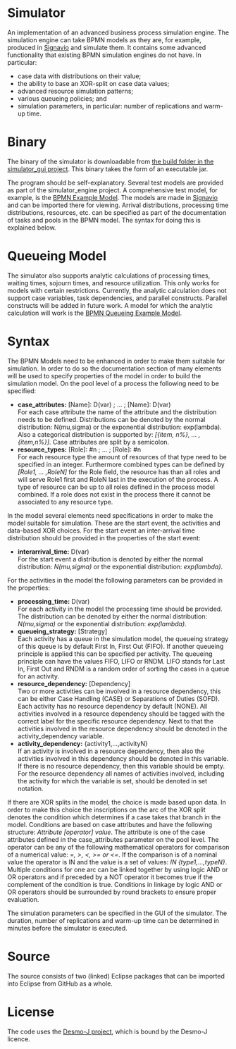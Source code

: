 # Simulator

An implementation of an advanced business process simulation engine. The simulation engine can take BPMN models as they are, for example, produced in [Signavio](https://www.signavio.com/) and simulate them. It contains some advanced functionality that existing BPMN simulation engines do not have. In particular:
* case data with distributions on their value;
* the ability to base an XOR-split on case data values;
* advanced resource simulation patterns;
* various queueing policies; and
* simulation parameters, in particular: number of replications and warm-up time.

# Binary

The binary of the simulator is downloadable from [the build folder in the simulator_gui project](https://github.com/rmdijkman/simulator/raw/master/simulator_gui/build/Simulator.jar). This binary takes the form of an executable jar.

The program should be self-explanatory. Several test models are provided as part of the simulator_engine project. A comprehensive test model, for example, is the [BPMN Example Model](https://raw.githubusercontent.com/rmdijkman/simulator/master/simulator_engine/resources/tests/Example%20Process%20BPMN.bpmn). The models are made in [Signavio](https://www.signavio.com/) and can be imported there for viewing. Arrival distributions, processing time distributions, resources, etc. can be specified as part of the documentation of tasks and pools in the BPMN model. The syntax for doing this is explained below.

# Queueing Model

The simulator also supports analytic calculations of processing times, waiting times, sojourn times, and resource utilization. This only works for models with certain restrictions. Currently, the analytic calculation does not support case variables, task dependencies, and parallel constructs. Parallel constructs will be added in future work. A model for which the analytic calculation will work is the [BPMN Queueing Example Model](https://raw.githubusercontent.com/rmdijkman/simulator/master/simulator_engine/resources/tests/queueing/Running%20Example%20Simple.bpmn).

# Syntax

The BPMN Models need to be enhanced in order to make them suitable for simulation. In order to do so the documentation section of many elements will be used to specify properties of the model in order to build the simulation model. On the pool level of a process the following need to be specified:
* **case_attributes:** [Name]: D(var) ; ... ; [Name]: D(var)\
  For each case attribute the name of the attribute and the distribution needs to be defined. Distributions can be denoted by the normal distribution: N(mu,sigma) or the exponential distribution: exp(lambda). Also a categorical distribution is supported by: *[{item, n%}, ... ,{item,n%}]*. Case attributes are split by a semicolon. 
* **resource_types:** [Role]: #n ; ... ; [Role]: #n\
  For each resource type the amount of resources of that type need to be specified in an integer. Furthermore combined types can be defined by *[Role1, ... ,RoleN]* for the Role field, the resource has than all roles and will serve Role1 first and RoleN last in the execution of the process. A type of resource can be up to all roles defined in the process model combined. If a role does not exist in the process there it cannot be associated to any resource type.

In the model several elements need specifications in order to make the model suitable for simulation. These are the start event, the activities and data-based XOR choices. For the start event an inter-arrival time distribution should be provided in the properties of the start event:
* **interarrival_time:** D(var)\
  For the start event a distribution is denoted by either the normal distribution: *N(mu,sigma)* or the exponential distribution: *exp(lambda)*.

For the activities in the model the following parameters can be provided in the properties:
* **processing_time:** D(var)\
  For each activity in the model the processing time should be provided. The distribution can be denoted by either the normal distribution: *N(mu,sigma)* or the exponential distribution: *exp(lambda)*.
* **queueing_strategy:** [Strategy]\
  Each activity has a queue in the simulation model, the queueing strategy of this queue is by default First In, First Out (FIFO). If another queueing principle is applied this can be specified per activity. The queueing principle can have the values FIFO, LIFO or RNDM. LIFO stands for Last In, First Out and RNDM is a random order of sorting the cases in a queue for an activity. 
* **resource_dependency:** [Dependency]\
  Two or more activities can be involved in a resource dependency, this can be either Case Handling (CASE) or Separations of Duties (SOFD). Each activity has no resource dependency by default (NONE). All activities involved in a resource dependency should be tagged with the correct label for the specific resource dependency. Next to that the activities involved in the resource dependency should be denoted in the activity_dependency variable. 
* **activity_dependency:** {activity1,...,activityN}\
  If an activity is involved in a resource dependency, then also the activities involved in this dependency should be denoted in this variable. If there is no resource dependency, then this variable should be empty. For the resource dependency all names of activities involved, including the activity for which the variable is set, should be denoted in set notation. 

If there are XOR splits in the model, the choice is made based upon data. In order to make this choice the inscriptions on the arc of the XOR split denotes the condition which determines if a case takes that branch in the model. Conditions are based on case attributes and have the following structure: *Attribute [operator] value*. The attribute is one of the case attributes defined in the case_attributes parameter on the pool level. The operator can be any of the following mathematical operators for comparison of a numerical value: *=, >, <, >= or <=*. If the comparison is of a nominal value the operator is IN and the value is a set of values: *IN {type1,...,typeN}*. Multiple conditions for one arc can be linked together by using logic AND or OR operators and if preceded by a NOT operator it becomes true if the complement of the condition is true. Conditions in linkage by logic AND or OR operators should be surrounded by round brackets to ensure proper evaluation.

The simulation parameters can be specified in the GUI of the simulator. The duration, number of replications and warm-up time can be determined in minutes before the simulator is executed.

# Source

The source consists of two (linked) Eclipse packages that can be imported into Eclipse from GitHub as a whole.

# License

The code uses the [Desmo-J project](http://desmoj.sourceforge.net/), which is bound by the Desmo-J licence.
